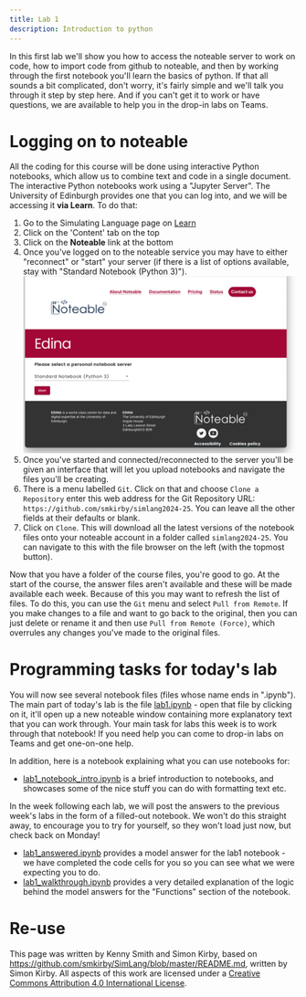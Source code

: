 ```yaml
---
title: Lab 1
description: Introduction to python
---
```


In this first lab we'll show you how to access the noteable server to work on code, how to import code from github to noteable, and then by working through the first notebook you'll learn the basics of python. If that all sounds a bit complicated, don't worry, it's fairly simple and we'll talk you through it step by step here. And if you can't get it to work or have questions, we are available to help you in the drop-in labs on Teams.

# Logging on to noteable

All the coding for this course will be done using interactive Python notebooks, which allow us to combine text and code in a single document. The interactive Python notebooks work using a "Jupyter Server". The University of Edinburgh provides one that you can log into, and we will be accessing it **via Learn**.
To do that:

1. Go to the Simulating Language page on [Learn](http://www.learn.ed.ac.uk/)
2. Click on the 'Content' tab on the top
3. Click on the **Noteable** link at the bottom
4. Once you've logged on to the noteable service you may have to either "reconnect" or "start" your server (if there is a list of options available, stay with "Standard Notebook (Python 3)").
    ![noteable screenshot](images/lab1_noteable_screenshot.png)
5. Once you've started and connected/reconnected to the server you'll be given an interface that will let you upload notebooks and navigate the files you'll be creating.
6. There is a menu labelled `Git`. Click on that and choose `Clone a Repository` enter this web address for the Git Repository URL: `https://github.com/smkirby/simlang2024-25`. You can leave all the other fields at their defaults or blank.
7. Click on `Clone`. This will download all the latest versions of the notebook files onto your noteable account in a folder called `simlang2024-25`. You can navigate to this with the file browser on the left (with the topmost button).

Now that you have a folder of the course files, you're good to go. At the start of the course, the answer files aren't available and these will be made available each week. Because of this you may want to refresh the list of files. To do this, you can use the `Git` menu and select `Pull from Remote`. If you make changes to a file and want to go back to the original, then you can just delete or rename it and then use `Pull from Remote (Force)`, which overrules any changes you've made to the original files.



# Programming tasks for today's lab

You will now see several notebook files (files whose name ends in ".ipynb"). The main part of today's lab is the file [lab1.ipynb](https://github.com/smkirby/simlang2024-25/blob/main/lab1.ipynb) - open that file by clicking on it, it'll open up a new noteable window containing more explanatory text that you can work through. Your main task for labs this week is to work through that notebook! If you need help you can come to drop-in labs on Teams and get one-on-one help.

In addition, here is a notebook explaining what you can use notebooks for:

- [lab1_notebook_intro.ipynb](https://github.com/smkirby/simlang2024-25/blob/main/lab1_notebook_intro.ipynb) is a brief introduction to notebooks, and showcases some of the nice stuff you can do with formatting text etc.

In the week following each lab, we will post the answers to the previous week's labs in the form of a filled-out notebook. We won't do this straight away, to encourage you to try for yourself, so they won't load just now, but check back on Monday!

- [lab1_answered.ipynb](https://github.com/smkirby/simlang2024-25/blob/main/lab1_answered.ipynb) provides a model answer for the lab1 notebook - we have completed the code cells for you so you can see what we were expecting you to do.
- [lab1_walkthrough.ipynb](https://github.com/smkirby/simlang2024-25/blob/main/lab1_walkthrough.ipynb) provides a very detailed explanation of the logic behind the model answers for the "Functions" section of the notebook.

# Re-use

This page was written by Kenny Smith and Simon Kirby, based on https://github.com/smkirby/SimLang/blob/master/README.md, written by Simon Kirby. All aspects of this work are licensed under a [Creative Commons Attribution 4.0 International License](http://creativecommons.org/licenses/by/4.0/).
